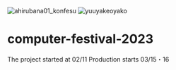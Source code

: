 ![ahirubana01_konfesu](https://user-images.githubusercontent.com/114636143/221719780-785751fe-fa1f-4e4c-9eb7-b5ae97f4d56a.gif)
![yuuyakeoyako](https://user-images.githubusercontent.com/114636143/221719956-42bc0e03-eccd-4500-92ae-3c2afb06a351.gif)

# computer-festival-2023
The project started at 02/11
Production starts 03/15・16
